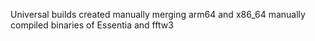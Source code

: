 Universal builds created manually merging arm64 and x86_64 manually compiled binaries of Essentia and fftw3